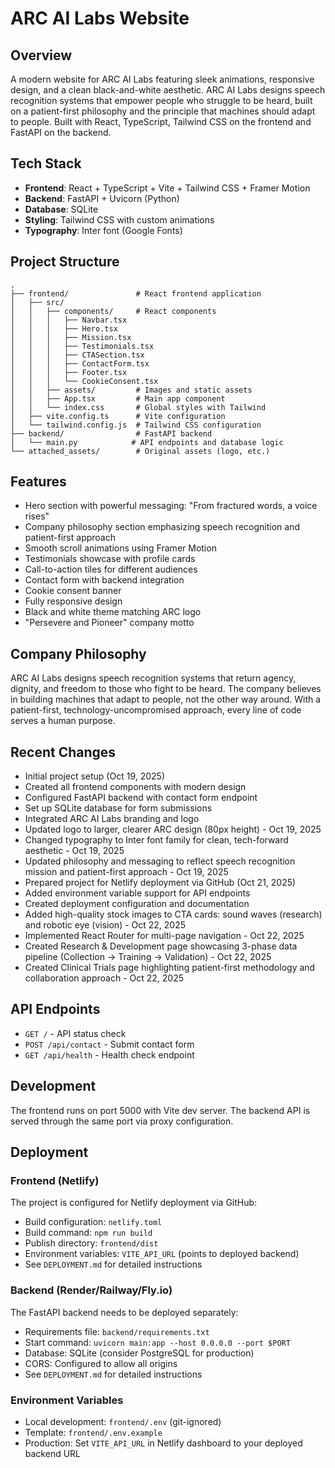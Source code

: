 # ARC AI Labs Website

## Overview
A modern website for ARC AI Labs featuring sleek animations, responsive design, and a clean black-and-white aesthetic. ARC AI Labs designs speech recognition systems that empower people who struggle to be heard, built on a patient-first philosophy and the principle that machines should adapt to people. Built with React, TypeScript, Tailwind CSS on the frontend and FastAPI on the backend.

## Tech Stack
- **Frontend**: React + TypeScript + Vite + Tailwind CSS + Framer Motion
- **Backend**: FastAPI + Uvicorn (Python)
- **Database**: SQLite
- **Styling**: Tailwind CSS with custom animations
- **Typography**: Inter font (Google Fonts)

## Project Structure
```
.
├── frontend/               # React frontend application
│   ├── src/
│   │   ├── components/     # React components
│   │   │   ├── Navbar.tsx
│   │   │   ├── Hero.tsx
│   │   │   ├── Mission.tsx
│   │   │   ├── Testimonials.tsx
│   │   │   ├── CTASection.tsx
│   │   │   ├── ContactForm.tsx
│   │   │   ├── Footer.tsx
│   │   │   └── CookieConsent.tsx
│   │   ├── assets/         # Images and static assets
│   │   ├── App.tsx         # Main app component
│   │   └── index.css       # Global styles with Tailwind
│   ├── vite.config.ts      # Vite configuration
│   └── tailwind.config.js  # Tailwind CSS configuration
├── backend/                # FastAPI backend
│   └── main.py            # API endpoints and database logic
└── attached_assets/        # Original assets (logo, etc.)
```

## Features
- Hero section with powerful messaging: "From fractured words, a voice rises"
- Company philosophy section emphasizing speech recognition and patient-first approach
- Smooth scroll animations using Framer Motion
- Testimonials showcase with profile cards
- Call-to-action tiles for different audiences
- Contact form with backend integration
- Cookie consent banner
- Fully responsive design
- Black and white theme matching ARC logo
- "Persevere and Pioneer" company motto

## Company Philosophy
ARC AI Labs designs speech recognition systems that return agency, dignity, and freedom to those who fight to be heard. The company believes in building machines that adapt to people, not the other way around. With a patient-first, technology-uncompromised approach, every line of code serves a human purpose.

## Recent Changes
- Initial project setup (Oct 19, 2025)
- Created all frontend components with modern design
- Configured FastAPI backend with contact form endpoint
- Set up SQLite database for form submissions
- Integrated ARC AI Labs branding and logo
- Updated logo to larger, clearer ARC design (80px height) - Oct 19, 2025
- Changed typography to Inter font family for clean, tech-forward aesthetic - Oct 19, 2025
- Updated philosophy and messaging to reflect speech recognition mission and patient-first approach - Oct 19, 2025
- Prepared project for Netlify deployment via GitHub (Oct 21, 2025)
- Added environment variable support for API endpoints
- Created deployment configuration and documentation
- Added high-quality stock images to CTA cards: sound waves (research) and robotic eye (vision) - Oct 22, 2025
- Implemented React Router for multi-page navigation - Oct 22, 2025
- Created Research & Development page showcasing 3-phase data pipeline (Collection → Training → Validation) - Oct 22, 2025
- Created Clinical Trials page highlighting patient-first methodology and collaboration approach - Oct 22, 2025

## API Endpoints
- `GET /` - API status check
- `POST /api/contact` - Submit contact form
- `GET /api/health` - Health check endpoint

## Development
The frontend runs on port 5000 with Vite dev server. The backend API is served through the same port via proxy configuration.

## Deployment

### Frontend (Netlify)
The project is configured for Netlify deployment via GitHub:
- Build configuration: `netlify.toml`
- Build command: `npm run build`
- Publish directory: `frontend/dist`
- Environment variables: `VITE_API_URL` (points to deployed backend)
- See `DEPLOYMENT.md` for detailed instructions

### Backend (Render/Railway/Fly.io)
The FastAPI backend needs to be deployed separately:
- Requirements file: `backend/requirements.txt`
- Start command: `uvicorn main:app --host 0.0.0.0 --port $PORT`
- Database: SQLite (consider PostgreSQL for production)
- CORS: Configured to allow all origins
- See `DEPLOYMENT.md` for detailed instructions

### Environment Variables
- Local development: `frontend/.env` (git-ignored)
- Template: `frontend/.env.example`
- Production: Set `VITE_API_URL` in Netlify dashboard to your deployed backend URL
